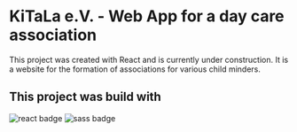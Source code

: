 # KiTaLa e.V. - Web App for a day care association

This project was created with React and is currently under construction.
It is a website for the formation of associations for various child minders.

## This project was build with

<img src="https://img.shields.io/badge/React-blue?&style=for-the-badge&logo=react&logoColor=white" alt="react badge" />
<img src="https://img.shields.io/badge/SCSS-ff69b4?&style=for-the-badge&logo=sass&logoColor=white" alt="sass badge" />